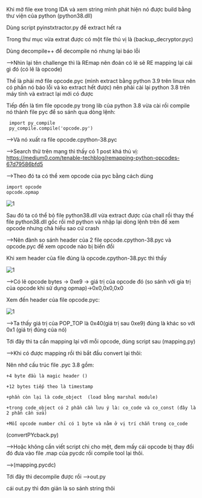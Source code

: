 Khi mở file exe trong IDA và xem string mình phát hiện nó được build bằng thư viện của python (python38.dll)

Dùng script pyinstxtractor.py để extract hết ra

Trong thư mục vừa extrat được có một file thú vị là (backup_decryptor.pyc)

Dùng decompile++ để decompile nó nhưng lại báo lỗi

-->Nhìn lại tên challenge thì là REmap nên đoán có lẽ sẽ RE mapping lại cái gì đó (có lẽ là opcode)

Thế là phải mở file opcode.pyc  (mình extract bằng python 3.9 trên linux nên có phần nó báo lỗi và ko extract hết được) nên phải cài lại python 3.8 trên máy tính và extract lại mới có được 

Tiếp đến là tìm file opcode.py trong lib của python 3.8 vừa cài rồi compile nó thành file pyc để so sánh qua dòng lệnh:
    
     import py_compile
     py_compile.compile('opcode.py')
 
-->Và nó xuất ra file opcode.cpython-38.pyc

-->Search thử trên mạng thì thấy có 1 post khá thú vị: https://medium0.com/tenable-techblog/remapping-python-opcodes-67d79586bfd5

-->Theo đó ta có thể xem opcode của pyc bằng cách dùng 

    import opcode
    opcode.opmap

![1](https://user-images.githubusercontent.com/84214843/142089456-86ba6089-785c-4450-82a6-8ff706766a37.png)

Sau đó ta có thể bỏ file python38.dll vừa extract được của chall rồi thay thế file python38.dll gốc rồi mở python và nhập lại dòng lệnh trên để xem opcode nhưng chả hiểu sao cứ crash

-->Nên đành so sánh header của 2 file opcode.cpython-38.pyc và opcode.pyc để xem opcode nào bị biến đổi 

Khi xem header của file đúng là opcode.cpython-38.pyc thì thấy 

![1](https://user-images.githubusercontent.com/84214843/142089915-d71cfe10-f806-4567-841d-36393c29bb58.png)

-->Có lẽ opcode bytes -> 0xe9 -> giá trị của opcode đó (so sánh với gia trị của opcode khi sử dụng opmap)->0x0,0x0,0x0

Xem đến header của file opcode.pyc:

![1](https://user-images.githubusercontent.com/84214843/142090215-3e51da17-1fe5-4b42-9c7e-bcb797050752.png)

-->Ta thấy giá trị của POP_TOP là 0x40(giá trị sau 0xe9) đúng là khác so với 0x1 (giá trị đúng của nó)

Tới đây thì ta cần mapping lại với mỗi opcode, dùng script sau (mapping.py)

-->Khi có được mapping rồi thì bắt đầu convert lại thôi:

Nên nhớ cấu trúc file .pyc 3.8 gồm:

    +4 byte đầu là magic header ()
    
    +12 bytes tiếp theo là timestamp
    
    +phần còn lại là code_object  (load bằng marshal module)
    
    +trong code_object có 2 phần cần lưu ý là: co_code và co_const (đây là 2 phần cần sửa)
    
    +Mỗi opcode number chỉ có 1 byte và nằm ở vị trí chẵn trong co_code


(convertPYcback.py)

-->Hoặc không cần viết script chi cho mệt, đem mấy cái opcode bị thay đổi đó đưa vào file .map của pycdc rồi compile tool lại thôi.

-->(mapping.pycdc)

Tới đây thì decompile được rồi -->out.py

cái out.py thì đơn giản là so sánh string thôi
    

    
 




